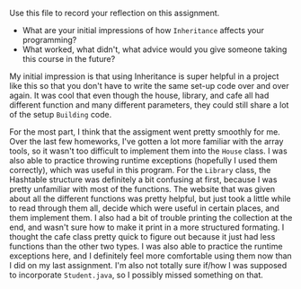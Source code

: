 Use this file to record your reflection on this assignment.

- What are your initial impressions of how `Inheritance` affects your programming?
- What worked, what didn't, what advice would you give someone taking this course in the future?

My initial impression is that using Inheritance is super helpful in a project like this so that you don't have to write the same set-up code over and over again. It was cool that even though the house, library, and cafe all had different function and many different parameters, they could still share a lot of the setup `Building` code. 

For the most part, I think that the assigment went pretty smoothly for me. Over the last few homeworks, I've gotten a lot more familiar with the array tools, so it wasn't too difficult to implement them into the `House` class. I was also able to practice throwing runtime exceptions (hopefully I used them correctly), which was useful in this program. For the `Library` class, the Hashtable structure was definitely a bit confusing at first, because I was pretty unfamiliar with most of the functions. The website that was given about all the different functions was pretty helpful, but just took a little while to read through them all, decide which were useful in certain places, and them implement them. I also had a bit of trouble printing the collection at the end, and wasn't sure how to make it print in a more structured formating. I thought the cafe class pretty quick to figure out because it just had less functions than the other two types. I was also able to practice the runtime exceptions here, and I definitely feel more comfortable using them now than I did on my last assignment. I'm also not totally sure if/how I was supposed to incorporate `Student.java`, so I possibly missed something on that.

